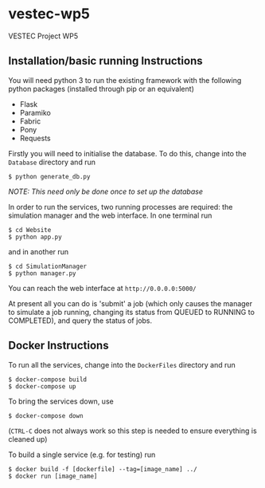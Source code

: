# vestec-wp5
VESTEC Project WP5

## Installation/basic running Instructions
You will need python 3 to run the existing framework with the following python packages (installed through pip or an equivalent)
- Flask
- Paramiko
- Fabric
- Pony
- Requests

Firstly you will need to initialise the database. To do this, change into the `Database` directory and run
```
$ python generate_db.py
```

*NOTE: This need only be done once to set up the database*

In order to run the services, two running processes are required: the simulation manager and the web interface. In one terminal run
```
$ cd Website
$ python app.py
```
and in another run
```
$ cd SimulationManager
$ python manager.py
```

You can reach the web interface at `http://0.0.0.0:5000/`

At present all you can do is 'submit' a job (which only causes the manager to simulate a job running, changing its status from QUEUED to RUNNING to COMPLETED), and query the status of jobs.

## Docker Instructions
To run all the services, change into the `DockerFiles` directory and run
```
$ docker-compose build
$ docker-compose up
```

To bring the services down, use
```
$ docker-compose down
```
(`CTRL-C` does not always work so this step is needed to ensure everything is cleaned up)

To build a single service (e.g. for testing) run
```
$ docker build -f [dockerfile] --tag=[image_name] ../
$ docker run [image_name]
```
